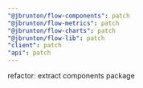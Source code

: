 ```yaml
---
"@jbrunton/flow-components": patch
"@jbrunton/flow-metrics": patch
"@jbrunton/flow-charts": patch
"@jbrunton/flow-lib": patch
"client": patch
"api": patch
---
```


refactor: extract components package

